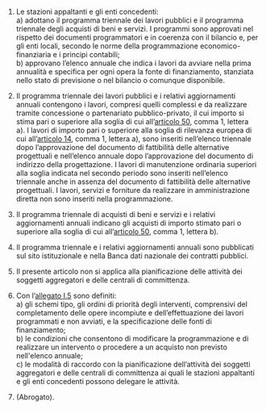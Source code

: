 1. Le stazioni appaltanti e gli enti concedenti: <br>a) adottano il programma triennale dei lavori pubblici e il programma triennale degli acquisti di beni e servizi. I programmi sono approvati nel rispetto dei documenti programmatori e in coerenza con il bilancio e, per gli enti locali, secondo le norme della programmazione economico-finanziaria e i principi contabili;<br>b) approvano l’elenco annuale che indica i lavori da avviare nella prima annualità e specifica per ogni opera la fonte di finanziamento, stanziata nello stato di previsione o nel bilancio o comunque disponibile.

2. Il programma triennale dei lavori pubblici e i relativi aggiornamenti annuali contengono i lavori, compresi quelli complessi e da realizzare tramite concessione o partenariato pubblico-privato, il cui importo si stima pari o superiore alla soglia di cui all’[articolo 50](/index.html?article=articolo-50&version=1), comma 1, lettera a). I lavori di importo pari o superiore alla soglia di rilevanza europea di cui all’[articolo 14](/index.html?article=articolo-14&version=1), comma 1, lettera a), sono inseriti nell’elenco triennale dopo l’approvazione del documento di fattibilità delle alternative progettuali e nell’elenco annuale dopo l’approvazione del documento di indirizzo della progettazione. I lavori di manutenzione ordinaria superiori alla soglia indicata nel secondo periodo sono inseriti nell’elenco triennale anche in assenza del documento di fattibilità delle alternative progettuali. I lavori, servizi e forniture da realizzare in amministrazione diretta non sono inseriti nella programmazione.

3. Il programma triennale di acquisti di beni e servizi e i relativi aggiornamenti annuali indicano gli acquisti di importo stimato pari o superiore alla soglia di cui all’[articolo 50](/index.html?article=articolo-50&version=1), comma 1, lettera b).

4. Il programma triennale e i relativi aggiornamenti annuali sono pubblicati sul sito istituzionale e nella Banca dati nazionale dei contratti pubblici.

5. Il presente articolo non si applica alla pianificazione delle attività dei soggetti aggregatori e delle centrali di committenza.

6. Con l’[allegato I.5](/index.html?section=attachment-1-5&version=2) sono definiti: <br>a) gli schemi tipo, gli ordini di priorità degli interventi, comprensivi del completamento delle opere incompiute e dell’effettuazione dei lavori programmati e non avviati, e la specificazione delle fonti di finanziamento;<br>b) le condizioni che consentono di modificare la programmazione e di realizzare un intervento o procedere a un acquisto non previsto nell'elenco annuale;<br>c) le modalità di raccordo con la pianificazione dell’attività dei soggetti aggregatori e delle centrali di committenza ai quali le stazioni appaltanti e gli enti concedenti possono delegare le attività.

7. (Abrogato).